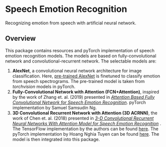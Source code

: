 # Speech Emotion Recognition

Recognizing emotion from speech with artificial neural network. 

## Overview

This package contains resources and pyTorch implementation of speech emotion recognition models. The models are based on fully-convolutional network and convolutional-recurrent network. The selectable models are:

1. __AlexNet__, a convolutional neural network architecture for image classification. Here, [pre-trained AlexNet](https://papers.nips.cc/paper/4824-imagenet-classification-with-deep-convolutional-neural-networks.pdf) is finetuned to classify emotion from speech spectrograms. The pre-trained model is taken from *torchvision* models in pyTorch.
2. __Fully-Convolutional Network with Attention (FCN+Attention)__, inspired by the work of Zhang et. al. (2019) presented in [*Attention Based Fully Convolutional Network for Speech Emotion Recognition*](https://arxiv.org/abs/1806.01506). pyTorch implementation by Samuel Samsudin Ng.
3. __3D Convolutional Recurrent Network with Attention (3D ACRNN)__, the work of Chen et. al. (2018) presented in [*3-D Convolutional Recurrent Neural Networks With Attention Model for Speech Emotion Recognition*](https://www.researchgate.net/publication/326638635_3-D_Convolutional_Recurrent_Neural_Networks_With_Attention_Model_for_Speech_Emotion_Recognition) . The TensorFlow implementation by the authors can be found [here](https://github.com/xuanjihe/speech-emotion-recognition). The pyTorch implementation by Hoang Nghia Tuyen can be found [here](https://github.com/NTU-SER/speech_utils). The model is then integrated into this package.
